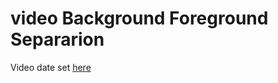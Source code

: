 # video Background Foreground Separarion

Video date set [here](https://github.com/huynhlvd/corpca/tree/master/videos)
